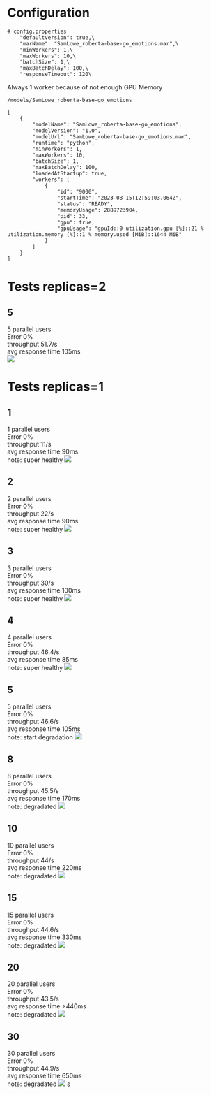 # Configuration



```
# config.properties
    "defaultVersion": true,\
    "marName": "SamLowe_roberta-base-go_emotions.mar",\
    "minWorkers": 1,\
    "maxWorkers": 10,\
    "batchSize": 1,\
    "maxBatchDelay": 100,\
    "responseTimeout": 120\
```

Always 1 worker because of not enough GPU Memory
```
/models/SamLowe_roberta-base-go_emotions

[
    {
        "modelName": "SamLowe_roberta-base-go_emotions",
        "modelVersion": "1.0",
        "modelUrl": "SamLowe_roberta-base-go_emotions.mar",
        "runtime": "python",
        "minWorkers": 1,
        "maxWorkers": 10,
        "batchSize": 1,
        "maxBatchDelay": 100,
        "loadedAtStartup": true,
        "workers": [
            {
                "id": "9000",
                "startTime": "2023-08-15T12:59:03.064Z",
                "status": "READY",
                "memoryUsage": 2889723904,
                "pid": 33,
                "gpu": true,
                "gpuUsage": "gpuId::0 utilization.gpu [%]::21 % utilization.memory [%]::1 % memory.used [MiB]::1644 MiB"
            }
        ]
    }
]
```

# Tests replicas=2
## 5
5 parallel users  \
Error 0%\
throughput 51.7/s\
avg response time 105ms\
<img src=./response-time-graph-12.png>

# Tests replicas=1

## 1
1 parallel users  \
Error 0%\
throughput 11/s\
avg response time 90ms\
note: super healthy
<img src=./response-time-graph-06.png>

## 2
2 parallel users  \
Error 0%\
throughput 22/s\
avg response time 90ms\
note: super healthy
<img src=./response-time-graph-07.png>


## 3
3 parallel users  \
Error 0%\
throughput 30/s\
avg response time 100ms\
note: super healthy
<img src=./response-time-graph-08.png>

## 4
4 parallel users  \
Error 0%\
throughput 46.4/s\
avg response time 85ms\
note: super healthy
<img src=./response-time-graph-09.png>

## 5
5 parallel users  \
Error 0%\
throughput 46.6/s\
avg response time 105ms\
note: start degradation
<img src=./response-time-graph-10.png>

## 8
8 parallel users  \
Error 0%\
throughput 45.5/s\
avg response time 170ms\
note: degradated
<img src=./response-time-graph-05.png>

## 10
10 parallel users  \
Error 0%\
throughput 44/s\
avg response time 220ms\
note: degradated
<img src=./response-time-graph-01.png>

## 15
15 parallel users  \
Error 0%\
throughput 44.6/s\
avg response time 330ms\
note: degradated
<img src=./response-time-graph-04.png>

## 20
20 parallel users  \
Error 0%\
throughput 43.5/s\
avg response time >440ms\
note: degradated
<img src=./response-time-graph-03.png>

## 30
30 parallel users  \
Error 0%\
throughput 44.9/s\
avg response time 650ms\
note: degradated
<img src=./response-time-graph-02.png>
s